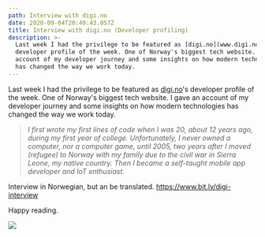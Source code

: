```yaml
---
path: Interview with digi.no
date: 2020-09-04T20:49:43.057Z
title: Interview with digi.no (Developer profiling)
description: >-
  Last week I had the privilege to be featured as [digi.no](www.digi.no)'s
  developer profile of the week. One of Norway's biggest tech website. I gave an
  account of my developer journey and some insights on how modern technologies
  has changed the way we work today.
---
```

Last week I had the privilege to be featured as [digi.no](www.digi.no)'s developer profile of the week. One of Norway's biggest tech website. I gave an account of my developer journey and some insights on how modern technologies has changed the way we work today.

> *I first wrote my first lines of code when I was 20, about 12 years ago, during my first year of college. Unfortunately, I never owned a computer, nor a computer game, until 2005, two years after I moved (refugee) to Norway with my family due to the civil war in Sierra Leone, my native country. Then I became a self-taught mobile app developer and IoT enthusiast.*

Interview in Norwegian, but an be translated. <https://www.bit.ly/digi-interview>

Happy reading.



![](assets/screenshot-2020-09-07-at-22.50.57.png)